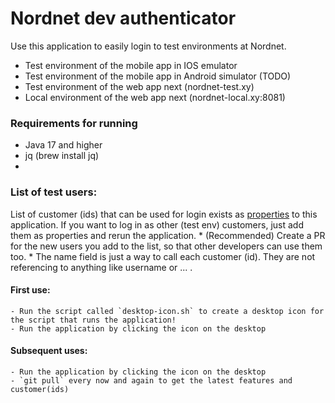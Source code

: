# Nordnet dev authenticator

Use this application to easily login to test environments at Nordnet. 
 - Test environment of the mobile app in IOS emulator 
 - Test environment of the mobile app in Android simulator (TODO)
 - Test environment of the web app next (nordnet-test.xy)
 - Local environment of the web app next (nordnet-local.xy:8081)

### Requirements for running
 - Java 17 and higher
 - jq (brew install jq)
 - 

### List of test users:
  List of customer (ids) that can be used for login exists as [properties](src/main/resources/application.yml) to this application.
  If you want to log in as other (test env) customers, just add them as properties and rerun the application.
        * (Recommended) Create a PR for the new users you add to the list, so that other developers can use them too. 
        * The name field is just a way to call each customer (id). They are not referencing to anything like username or ... .

#### First use:
    - Run the script called `desktop-icon.sh` to create a desktop icon for the script that runs the application!
    - Run the application by clicking the icon on the desktop

#### Subsequent uses:
    - Run the application by clicking the icon on the desktop
    - `git pull` every now and again to get the latest features and customer(ids)

